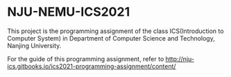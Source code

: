 # NJU-NEMU-ICS2021
This project is the programming assignment of the class ICS(Introduction to Computer System) in Department of Computer Science and Technology, Nanjing University.

For the guide of this programming assignment, refer to http://nju-ics.gitbooks.io/ics2021-programming-assignment/content/
